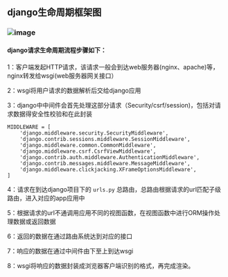 ## django生命周期框架图

### ![image](https://cdn.nlark.com/yuque/0/2021/png/370651/1615900572760-4a8597de-efd8-442d-8432-0245db7e9c37.png)



#### django请求生命周期流程步骤如下：

1：客户端发起HTTP请求，该请求一般会到达web服务器(nginx、apache)等，nginx转发给wsgi(web服务器网关接口）

2：wsgi将用户请求的数据解析后交给django应用

3：django中中间件会首先处理这部分请求（Security/csrf/session)，包括对请求数据得安全性校验和在此封装

```
MIDDLEWARE = [
    'django.middleware.security.SecurityMiddleware',
    'django.contrib.sessions.middleware.SessionMiddleware',
    'django.middleware.common.CommonMiddleware',
    'django.middleware.csrf.CsrfViewMiddleware',
    'django.contrib.auth.middleware.AuthenticationMiddleware',
    'django.contrib.messages.middleware.MessageMiddleware',
    'django.middleware.clickjacking.XFrameOptionsMiddleware',
]
```

4：请求在到达django项目下的 `urls.py` 总路由，总路由根据请求的url匹配子级路由，进入对应的app应用中

5：根据请求的url不通调用应用不同的视图函数，在视图函数中进行ORM操作处理数据或返回数据

6：返回的数据在通过路由系统达到对应的接口

7：响应的数据在通过中间件由下至上到达wsgi

8：wsgi将响应的数据封装成浏览器客户端识别的格式，再完成渲染。